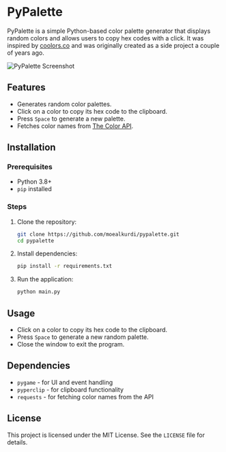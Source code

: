 # PyPalette

PyPalette is a simple Python-based color palette generator that displays random colors and allows users to copy hex codes with a click. It was inspired by [coolors.co](https://coolors.co) and was originally created as a side project a couple of years ago.

![PyPalette Screenshot](assets/screenshots/pypalette-showcase.gif)

## Features

- Generates random color palettes.
- Click on a color to copy its hex code to the clipboard.
- Press `Space` to generate a new palette.
- Fetches color names from [The Color API](https://www.thecolorapi.com).



## Installation

### Prerequisites

- Python 3.8+
- `pip` installed

### Steps

1. Clone the repository:
   ```sh
   git clone https://github.com/moealkurdi/pypalette.git
   cd pypalette
   ```
2. Install dependencies:
   ```sh
   pip install -r requirements.txt
   ```
3. Run the application:
   ```sh
   python main.py
   ```

## Usage

- Click on a color to copy its hex code to the clipboard.
- Press `Space` to generate a new random palette.
- Close the window to exit the program.

## Dependencies

- `pygame` - for UI and event handling
- `pyperclip` - for clipboard functionality
- `requests` - for fetching color names from the API

## License

This project is licensed under the MIT License. See the `LICENSE` file for details.
